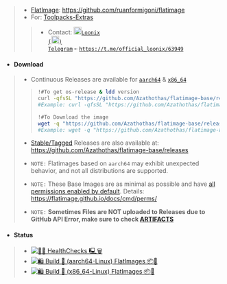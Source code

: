 > - [FlatImage](https://github.com/ruanformigoni/flatimage): https://github.com/ruanformigoni/flatimage
> - For: [Toolpacks-Extras](https://github.com/Azathothas/Toolpacks-Extras)
> > - Contact: <a href="https://t.me/official_loonix/63949"><img src="https://github.com/user-attachments/assets/2edc90b9-606e-4bfc-89f3-2a758b2f0377" width="18" height="18"><code>Loonix (<img src="https://github.com/user-attachments/assets/abc35eee-c9c9-4023-9035-d440b56cac4c" width="18" height="18">) Telegram</code></a> `➼` [`https://t.me/official_loonix/63949`](https://t.me/official_loonix/63949)

- #### Download
> - Continuous Releases are available for [`aarch64`](https://github.com/Azathothas/flatimage-base/releases/tag/aarch64) & [`x86_64`](https://github.com/Azathothas/flatimage-base/releases/tag/x86_64)
> > ```bash
> > !#To get os-release & ldd version
> > curl -qfsSL "https://github.com/Azathothas/flatimage-base/releases/download/$(uname -m)/${IMG_NAME}.txt"
> > #Example: curl -qfsSL "https://github.com/Azathothas/flatimage-base/releases/download/$(uname -m)/alpine.txt"
> >
> > !#To Download the image
> > wget -q "https://github.com/Azathothas/flatimage-base/releases/download/$(uname -m)/${IMG_NAME}.flatimage"
> > #Example: wget -q "https://github.com/Azathothas/flatimage-base/releases/download/$(uname -m)/alpine.flatimage"
> > ```
>
> - [Stable/Tagged](https://github.com/Azathothas/flatimage-base/tags) Releases are also available at: https://github.com/Azathothas/flatimage-base/releases
>
> - `NOTE:` Flatimages based on `aarch64` may exhibit unexpected behavior, and not all distributions are supported.
> - `NOTE:` These Base Images are as minimal as possible and have <ins>[all permissions enabled by default](https://flatimage.github.io/docs/cmd/perms/)</ins>. Details: https://flatimage.github.io/docs/cmd/perms/
> - `NOTE:` **Sometimes Files are NOT uploaded to Releases due to GitHub API Error, make sure to check [ARTIFACTS](https://github.com/Azathothas/flatimage-base/actions)**

- #### Status
> - [![🐧🧹 HealthChecks 🖳🗑️](https://github.com/Azathothas/flatimage-base/actions/workflows/healthchecks_housekeeping.yaml/badge.svg)](https://github.com/Azathothas/flatimage-base/actions/workflows/healthchecks_housekeeping.yaml)
> - [![🛍️ Build 📀 (aarch64-Linux) FlatImages 📦📀](https://github.com/Azathothas/flatimage-base/actions/workflows/build_aarch64_Linux.yaml/badge.svg)](https://github.com/Azathothas/flatimage-base/actions/workflows/build_aarch64_Linux.yaml)
> - [![🛍️ Build 📀 (x86_64-Linux) FlatImages 📦📀](https://github.com/Azathothas/flatimage-base/actions/workflows/build_x86_64_Linux.yaml/badge.svg)](https://github.com/Azathothas/flatimage-base/actions/workflows/build_x86_64_Linux.yaml)
